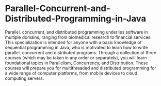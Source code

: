 # Parallel-Concurrent-and-Distributed-Programming-in-Java
Parallel, concurrent, and distributed programming underlies software in multiple domains, ranging from biomedical research to financial services.  This specialization is intended for anyone with a basic knowledge of sequential programming in Java, who is motivated to learn how to write parallel, concurrent and distributed programs. Through a collection of three courses (which may be taken in any order or separately), you will learn foundational topics in Parallelism, Concurrency, and Distribution.  These courses will prepare you for multithreaded and distributed programming for a wide range of computer platforms, from mobile devices to cloud computing servers.
